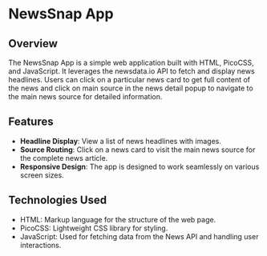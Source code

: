# NewsSnap App

## Overview

The NewsSnap App is a simple web application built with HTML, PicoCSS, and JavaScript. It leverages the newsdata.io API to fetch and display news headlines. Users can click on a particular news card to get full content of the news and click on main source in the news detail popup to navigate to the main news source for detailed information.

## Features

- **Headline Display**: View a list of news headlines with images.
- **Source Routing**: Click on a news card to visit the main news source for the complete news article.
- **Responsive Design**: The app is designed to work seamlessly on various screen sizes.

## Technologies Used

- HTML: Markup language for the structure of the web page.
- PicoCSS: Lightweight CSS library for styling.
- JavaScript: Used for fetching data from the News API and handling user interactions.

